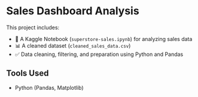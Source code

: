 # Sales Dashboard Analysis

This project includes:

- 🧠 A Kaggle Notebook (`superstore-sales.ipynb`) for analyzing sales data
- 📊 A cleaned dataset (`cleaned_sales_data.csv`)
- ✅ Data cleaning, filtering, and preparation using Python and Pandas

## Tools Used
- Python (Pandas, Matplotlib)
  

